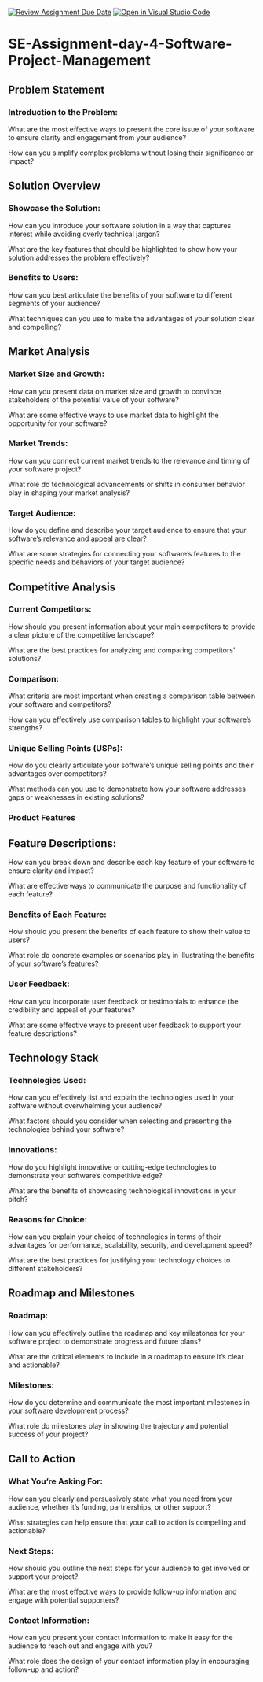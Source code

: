 [![Review Assignment Due Date](https://classroom.github.com/assets/deadline-readme-button-22041afd0340ce965d47ae6ef1cefeee28c7c493a6346c4f15d667ab976d596c.svg)](https://classroom.github.com/a/cqE2AaP5)
[![Open in Visual Studio Code](https://classroom.github.com/assets/open-in-vscode-2e0aaae1b6195c2367325f4f02e2d04e9abb55f0b24a779b69b11b9e10269abc.svg)](https://classroom.github.com/online_ide?assignment_repo_id=15522618&assignment_repo_type=AssignmentRepo)
# SE-Assignment-day-4-Software-Project-Management

## Problem Statement
### Introduction to the Problem:

What are the most effective ways to present the core issue of your software to ensure clarity and engagement from your audience?

How can you simplify complex problems without losing their significance or impact?

## Solution Overview
### Showcase the Solution:
How can you introduce your software solution in a way that captures interest while avoiding overly technical jargon?

What are the key features that should be highlighted to show how your solution addresses the problem effectively?

### Benefits to Users:
How can you best articulate the benefits of your software to different segments of your audience?

What techniques can you use to make the advantages of your solution clear and compelling?

## Market Analysis
### Market Size and Growth:
How can you present data on market size and growth to convince stakeholders of the potential value of your software?

What are some effective ways to use market data to highlight the opportunity for your software?

### Market Trends:
How can you connect current market trends to the relevance and timing of your software project?

What role do technological advancements or shifts in consumer behavior play in shaping your market analysis?

### Target Audience:
How do you define and describe your target audience to ensure that your software’s relevance and appeal are clear?

What are some strategies for connecting your software’s features to the specific needs and behaviors of your target audience?

## Competitive Analysis
### Current Competitors:
How should you present information about your main competitors to provide a clear picture of the competitive landscape?

What are the best practices for analyzing and comparing competitors’ solutions?

### Comparison:
What criteria are most important when creating a comparison table between your software and competitors?

How can you effectively use comparison tables to highlight your software’s strengths?

### Unique Selling Points (USPs):
How do you clearly articulate your software’s unique selling points and their advantages over competitors?

What methods can you use to demonstrate how your software addresses gaps or weaknesses in existing solutions?

### Product Features
## Feature Descriptions:
How can you break down and describe each key feature of your software to ensure clarity and impact?

What are effective ways to communicate the purpose and functionality of each feature?

### Benefits of Each Feature:

How should you present the benefits of each feature to show their value to users?

What role do concrete examples or scenarios play in illustrating the benefits of your software’s features?

### User Feedback:
How can you incorporate user feedback or testimonials to enhance the credibility and appeal of your features?

What are some effective ways to present user feedback to support your feature descriptions?

## Technology Stack
### Technologies Used:
How can you effectively list and explain the technologies used in your software without overwhelming your audience?

What factors should you consider when selecting and presenting the technologies behind your software?

### Innovations:
How do you highlight innovative or cutting-edge technologies to demonstrate your software’s competitive edge?

What are the benefits of showcasing technological innovations in your pitch?

### Reasons for Choice:
How can you explain your choice of technologies in terms of their advantages for performance, scalability, security, and development speed?

What are the best practices for justifying your technology choices to different stakeholders?

## Roadmap and Milestones
### Roadmap:
How can you effectively outline the roadmap and key milestones for your software project to demonstrate progress and future plans?

What are the critical elements to include in a roadmap to ensure it’s clear and actionable?

### Milestones:
How do you determine and communicate the most important milestones in your software development process?

What role do milestones play in showing the trajectory and potential success of your project?

## Call to Action
### What You’re Asking For:
How can you clearly and persuasively state what you need from your audience, whether it’s funding, partnerships, or other support?

What strategies can help ensure that your call to action is compelling and actionable?

### Next Steps:
How should you outline the next steps for your audience to get involved or support your project?

What are the most effective ways to provide follow-up information and engage with potential supporters?

### Contact Information:
How can you present your contact information to make it easy for the audience to reach out and engage with you?

What role does the design of your contact information play in encouraging follow-up and action?
